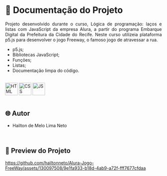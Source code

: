 # 📒 Documentação do Projeto

<p align="justify">
Projeto desenvolvido durante o curso, Lógica de programação: laços e listas com JavaScript da empresa Alura, a partir do programa Embarque Digital da Prefeitura da Cidade do Recife. Neste curso utilizeia plataforma p5.js para desenvolver o jogo Freeway, o famoso jogo de atravessar a rua.
</p>

- p5.js;
- Bibliotecas JavaScript;
- Funções;
- Listas;
- Documentação limpa do código.

<div style="display: inline_block"><br>
  <img align="center" alt="HTML" heigth="30" width="40" src="https://cdn.jsdelivr.net/gh/devicons/devicon@latest/icons/html5/html5-original.svg">
  <img align="center" alt="CSS" heigth="30" width="40" src="https://cdn.jsdelivr.net/gh/devicons/devicon@latest/icons/css3/css3-original.svg">
  <img align="center" alt="JS" heigth="30" width="40" src="https://cdn.jsdelivr.net/gh/devicons/devicon@latest/icons/javascript/javascript-original.svg">
</div>

<br>

## 🌐 Autor

- Hailton de Melo Lima Neto

<br>

## 🔗 Preview do Projeto

<p>
  

https://github.com/hailtonneto/Alura-Jogo-FreeWay/assets/130097508/9e1fa933-b18d-4ab9-a72f-fff7677cfdaa


</p>
